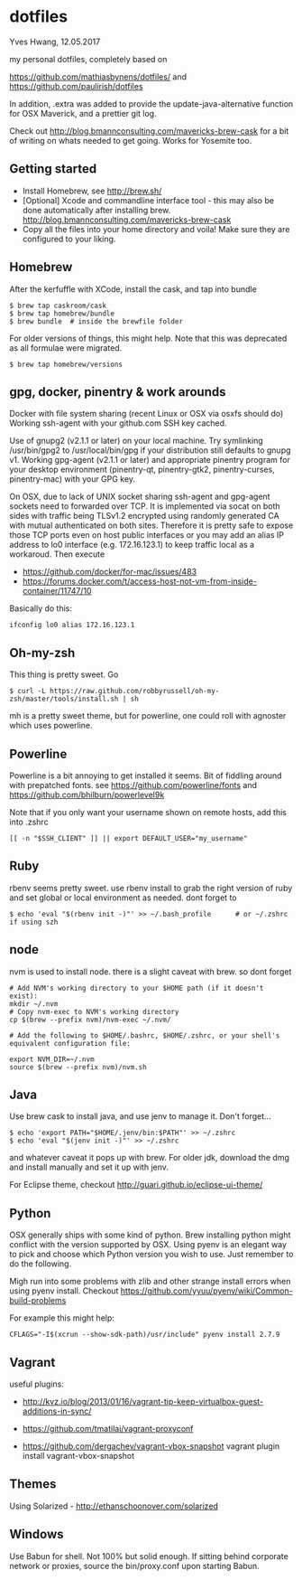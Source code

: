 dotfiles
========
Yves Hwang, 12.05.2017

my personal dotfiles, completely based on

https://github.com/mathiasbynens/dotfiles/ and https://github.com/paulirish/dotfiles

In addition, .extra was added to provide the update-java-alternative function for OSX Maverick, and a prettier git log. 

Check out http://blog.bmannconsulting.com/mavericks-brew-cask for a bit of writing on whats needed to get going. Works for Yosemite too.

Getting started
---------------

* Install Homebrew, see http://brew.sh/
* [Optional] Xcode and commandline interface tool - this may also be done automatically after installing brew.
    http://blog.bmannconsulting.com/mavericks-brew-cask
* Copy all the files into your home directory and voila! Make sure they are configured to your liking.

Homebrew
--------
After the kerfuffle with XCode, install the cask, and tap into bundle

    $ brew tap caskroom/cask
    $ brew tap homebrew/bundle
    $ brew bundle  # inside the brewfile folder

For older versions of things, this might help. Note that this was deprecated as all formulae were migrated.

    $ brew tap homebrew/versions

gpg, docker, pinentry & work arounds
------------------------------------
Docker with file system sharing (recent Linux or OSX via osxfs should do)
Working ssh-agent with your github.com SSH key cached.

Use of gnupg2 (v2.1.1 or later) on your local machine. Try symlinking /usr/bin/gpg2 to /usr/local/bin/gpg if your distribution still defaults to gnupg v1.
Working gpg-agent (v2.1.1 or later) and appropriate pinentry program for your desktop environment (pinentry-qt, pinentry-gtk2, pinentry-curses, pinentry-mac) with your GPG key.

On OSX, due to lack of UNIX socket sharing ssh-agent and gpg-agent sockets need to forwarded over TCP. It is implemented via socat on both sides with traffic being TLSv1.2 encrypted using randomly generated CA with mutual authenticated on both sites. Therefore it is pretty safe to expose those TCP ports even on host public interfaces or you may add an alias IP address to lo0 interface (e.g. 172.16.123.1) to keep traffic local as a workaroud. Then execute

- https://github.com/docker/for-mac/issues/483
- https://forums.docker.com/t/access-host-not-vm-from-inside-container/11747/10

Basically do this:

    ifconfig lo0 alias 172.16.123.1


Oh-my-zsh
---------
This thing is pretty sweet. Go

    $ curl -L https://raw.github.com/robbyrussell/oh-my-zsh/master/tools/install.sh | sh

mh is a pretty sweet theme, but for powerline, one could roll with agnoster which uses powerline.

Powerline
---------
Powerline is a bit annoying to get installed it seems. Bit of fiddling around with prepatched fonts. see https://github.com/powerline/fonts and https://github.com/bhilburn/powerlevel9k

Note that if you only want your username shown on remote hosts, add this into .zshrc

    [[ -n "$SSH_CLIENT" ]] || export DEFAULT_USER="my_username"


Ruby
----
rbenv seems pretty sweet. use rbenv install to grab the right version of ruby and set global or local environment as needed. dont forget to

    $ echo 'eval "$(rbenv init -)"' >> ~/.bash_profile      # or ~/.zshrc if using szh

node
----
nvm is used to install node. there is a slight caveat with brew. so dont forget

    # Add NVM's working directory to your $HOME path (if it doesn't exist):
    mkdir ~/.nvm
    # Copy nvm-exec to NVM's working directory
    cp $(brew --prefix nvm)/nvm-exec ~/.nvm/

    # Add the following to $HOME/.bashrc, $HOME/.zshrc, or your shell's equivalent configuration file:

    export NVM_DIR=~/.nvm
    source $(brew --prefix nvm)/nvm.sh

Java
----
Use brew cask to install java, and use jenv to manage it. Don't forget...

    $ echo 'export PATH="$HOME/.jenv/bin:$PATH"' >> ~/.zshrc
    $ echo 'eval "$(jenv init -)"' >> ~/.zshrc

and whatever caveat it pops up with brew. For older jdk, download the dmg and install manually and set it up with jenv.

For Eclipse theme, checkout http://guari.github.io/eclipse-ui-theme/

Python
------
OSX generally ships with some kind of python. Brew installing python might conflict with the version supported by OSX. Using pyenv is an elegant way to pick and choose which Python version you wish to use. Just remember to do the following.

Migh run into some problems with zlib and other strange install errors when using pyenv install. Checkout https://github.com/yyuu/pyenv/wiki/Common-build-problems

For example this might help: 

    CFLAGS="-I$(xcrun --show-sdk-path)/usr/include" pyenv install 2.7.9

Vagrant
-------
useful plugins:

* http://kvz.io/blog/2013/01/16/vagrant-tip-keep-virtualbox-guest-additions-in-sync/

* https://github.com/tmatilai/vagrant-proxyconf

* https://github.com/dergachev/vagrant-vbox-snapshot vagrant plugin install vagrant-vbox-snapshot

Themes
------
Using Solarized - http://ethanschoonover.com/solarized

Windows
-------
Use Babun for shell. Not 100% but solid enough.
If sitting behind corporate network or proxies, source the bin/proxy.conf upon starting Babun.
